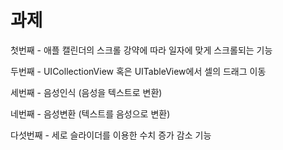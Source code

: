 # 과제
첫번째 - 애플 캘린더의 스크롤 강약에 따라 일자에 맞게 스크롤되는 기능

두번째 - UICollectionView 혹은 UITableView에서 셀의 드래그 이동

세번째 - 음성인식 (음성을 텍스트로 변환)

네번째 - 음성변환 (텍스트를 음성으로 변환)

다섯번째 - 세로 슬라이더를 이용한 수치 증가 감소 기능

